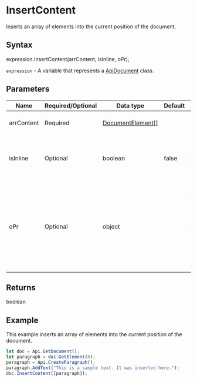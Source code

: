 # InsertContent

Inserts an array of elements into the current position of the document.

## Syntax

expression.InsertContent(arrContent, isInline, oPr);

`expression` - A variable that represents a [ApiDocument](../ApiDocument.md) class.

## Parameters

| **Name** | **Required/Optional** | **Data type** | **Default** | **Description** |
| ------------- | ------------- | ------------- | ------------- | ------------- |
| arrContent | Required | [DocumentElement[]](../../Enumeration/DocumentElement.md) |  | An array of elements to insert. |
| isInline | Optional | boolean | false | Inline insert or not (works only for the last and the first element and only if it's a paragraph). |
| oPr | Optional | object |  | Specifies that text and paragraph document properties are preserved for the inserted elements.  The object should look like this: &#123;"KeepTextOnly": true&#125;. |

## Returns

boolean

## Example

This example inserts an array of elements into the current position of the document.

```javascript
let doc = Api.GetDocument();
let paragraph = doc.GetElement(0);
paragraph = Api.CreateParagraph();
paragraph.AddText("This is a sample text. It was inserted here.");
doc.InsertContent([paragraph]);
```
